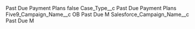 <?xml version="1.0" encoding="UTF-8"?>
<CustomMetadata xmlns="http://soap.sforce.com/2006/04/metadata" xmlns:xsi="http://www.w3.org/2001/XMLSchema-instance" xmlns:xsd="http://www.w3.org/2001/XMLSchema">
    <label>Past Due Payment Plans</label>
    <protected>false</protected>
    <values>
        <field>Case_Type__c</field>
        <value xsi:type="xsd:string">Past Due Payment Plans</value>
    </values>
    <values>
        <field>Five9_Campaign_Name__c</field>
        <value xsi:type="xsd:string">OB Past Due M</value>
    </values>
    <values>
        <field>Salesforce_Campaign_Name__c</field>
        <value xsi:type="xsd:string">Past Due M</value>
    </values>
</CustomMetadata>
